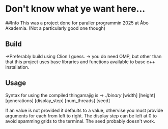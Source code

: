 # Don't know what ye want here...
##Info
This was a project done for paraller programmin 2025 at Åbo Akademia. (Not a particularly good one though)
## Build
->Preferably build using Clion I guess.
-> you do need OMP, but other than that this project uses base libraries and functions available to base c++ installation.

## Usage
Syntax for using the compiled thingamajig is -> ./*binary* [width] [height] [generations] [display_step] [num_threads] [seed]

If an value is not provided it defaults to a value, othervise you must provide arguments for each from left to right.
The display step can be left at 0 to avoid spamming grids to the terminal. The seed probably doesn't work.

